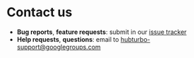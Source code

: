 # Contact us

* **Bug reports**, **feature requests**: submit in our [issue tracker](https://github.com/HubTurbo/HubTurbo/issues)
* **Help requests**, **questions**: email to hubturbo-support@googlegroups.com